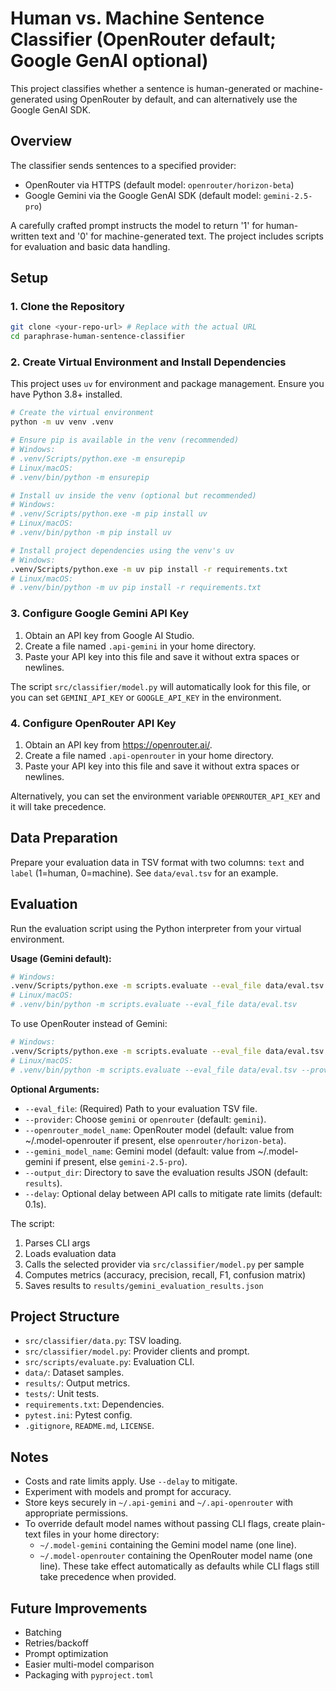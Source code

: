 # Human vs. Machine Sentence Classifier (OpenRouter default; Google GenAI optional)

This project classifies whether a sentence is human-generated or machine-generated using OpenRouter by default, and can alternatively use the Google GenAI SDK.

## Overview

The classifier sends sentences to a specified provider:
- OpenRouter via HTTPS (default model: `openrouter/horizon-beta`)
- Google Gemini via the Google GenAI SDK (default model: `gemini-2.5-pro`)

A carefully crafted prompt instructs the model to return '1' for human-written text and '0' for machine-generated text. The project includes scripts for evaluation and basic data handling.

## Setup

### 1. Clone the Repository

```bash
git clone <your-repo-url> # Replace with the actual URL
cd paraphrase-human-sentence-classifier
```

### 2. Create Virtual Environment and Install Dependencies

This project uses `uv` for environment and package management. Ensure you have Python 3.8+ installed.

```bash
# Create the virtual environment
python -m uv venv .venv

# Ensure pip is available in the venv (recommended)
# Windows:
# .venv/Scripts/python.exe -m ensurepip
# Linux/macOS:
# .venv/bin/python -m ensurepip

# Install uv inside the venv (optional but recommended)
# Windows:
# .venv/Scripts/python.exe -m pip install uv
# Linux/macOS:
# .venv/bin/python -m pip install uv

# Install project dependencies using the venv's uv
# Windows:
.venv/Scripts/python.exe -m uv pip install -r requirements.txt
# Linux/macOS:
# .venv/bin/python -m uv pip install -r requirements.txt
```

### 3. Configure Google Gemini API Key

1. Obtain an API key from Google AI Studio.
2. Create a file named `.api-gemini` in your home directory.
3. Paste your API key into this file and save it without extra spaces or newlines.

The script `src/classifier/model.py` will automatically look for this file, or you can set `GEMINI_API_KEY` or `GOOGLE_API_KEY` in the environment.

### 4. Configure OpenRouter API Key

1. Obtain an API key from https://openrouter.ai/.
2. Create a file named `.api-openrouter` in your home directory.
3. Paste your API key into this file and save it without extra spaces or newlines.

Alternatively, you can set the environment variable `OPENROUTER_API_KEY` and it will take precedence.

## Data Preparation

Prepare your evaluation data in TSV format with two columns: `text` and `label` (1=human, 0=machine). See `data/eval.tsv` for an example.

## Evaluation

Run the evaluation script using the Python interpreter from your virtual environment.

**Usage (Gemini default):**
```bash
# Windows:
.venv/Scripts/python.exe -m scripts.evaluate --eval_file data/eval.tsv
# Linux/macOS:
# .venv/bin/python -m scripts.evaluate --eval_file data/eval.tsv
```

To use OpenRouter instead of Gemini:
```bash
# Windows:
.venv/Scripts/python.exe -m scripts.evaluate --eval_file data/eval.tsv --provider openrouter --openrouter_model_name openrouter/horizon-beta
# Linux/macOS:
# .venv/bin/python -m scripts.evaluate --eval_file data/eval.tsv --provider openrouter --openrouter_model_name openrouter/horizon-beta
```

**Optional Arguments:**
- `--eval_file`: (Required) Path to your evaluation TSV file.
- `--provider`: Choose `gemini` or `openrouter` (default: `gemini`).
- `--openrouter_model_name`: OpenRouter model (default: value from ~/.model-openrouter if present, else `openrouter/horizon-beta`).
- `--gemini_model_name`: Gemini model (default: value from ~/.model-gemini if present, else `gemini-2.5-pro`).
- `--output_dir`: Directory to save the evaluation results JSON (default: `results`).
- `--delay`: Optional delay between API calls to mitigate rate limits (default: 0.1s).

The script:
1) Parses CLI args
2) Loads evaluation data
3) Calls the selected provider via `src/classifier/model.py` per sample
4) Computes metrics (accuracy, precision, recall, F1, confusion matrix)
5) Saves results to `results/gemini_evaluation_results.json`

## Project Structure

- `src/classifier/data.py`: TSV loading.
- `src/classifier/model.py`: Provider clients and prompt.
- `src/scripts/evaluate.py`: Evaluation CLI.
- `data/`: Dataset samples.
- `results/`: Output metrics.
- `tests/`: Unit tests.
- `requirements.txt`: Dependencies.
- `pytest.ini`: Pytest config.
- `.gitignore`, `README.md`, `LICENSE`.

## Notes

- Costs and rate limits apply. Use `--delay` to mitigate.
- Experiment with models and prompt for accuracy.
- Store keys securely in `~/.api-gemini` and `~/.api-openrouter` with appropriate permissions.
- To override default model names without passing CLI flags, create plain-text files in your home directory:
  - `~/.model-gemini` containing the Gemini model name (one line).
  - `~/.model-openrouter` containing the OpenRouter model name (one line).
  These take effect automatically as defaults while CLI flags still take precedence when provided.

## Future Improvements

- Batching
- Retries/backoff
- Prompt optimization
- Easier multi-model comparison
- Packaging with `pyproject.toml`